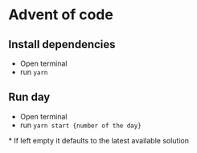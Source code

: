 # Advent of code
## Install dependencies
* Open terminal
* run `yarn`

## Run day
* Open terminal
* run `yarn start {number of the day}`

\* If left empty it defaults to the latest available solution
